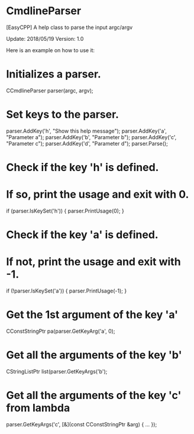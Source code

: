 # CmdlineParser
[EasyCPP] A help class to parse the input argc/argv

Update: 2018/05/19
Version: 1.0

Here is an example on how to use it:

# Initializes a parser.
CCmdlineParser parser(argc, argv);
# Set keys to the parser.
parser.AddKey('h', "Show this help message");
parser.AddKey('a', "Parameter a");
parser.AddKey('b', "Parameter b");
parser.AddKey('c', "Parameter c");
parser.AddKey('d', "Parameter d");
parser.Parse();

# Check if the key 'h' is defined.
# If so, print the usage and exit with 0.
if (parser.IsKeySet('h')) {
	parser.PrintUsage(0);
}

# Check if the key 'a' is defined.
# If not, print the usage and exit with -1.
if (!parser.IsKeySet('a')) {
	parser.PrintUsage(-1);
}

# Get the 1st argument of the key 'a'
CConstStringPtr pa(parser.GetKeyArg('a', 0);

# Get all the arguments of the key 'b'
CStringListPtr list(parser.GetKeyArgs('b');

# Get all the arguments of the key 'c' from lambda
parser.GetKeyArgs('c', [&](const CConstStringPtr &arg) {
	...
});

